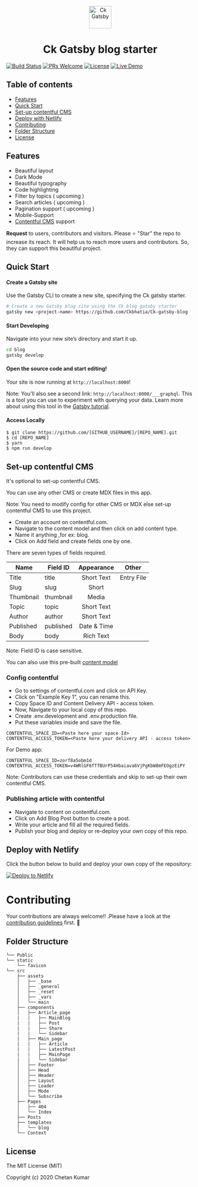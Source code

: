 <p align="center">
  <a href="https://github.com/Ckbhatia/Ck-gatsby-blog">
    <img alt="Ck Gatsby" src="https://i.ibb.co/N94vJt0/ckgatsbyicon.png" width="60" />
  </a>
</p>
<h1 align="center">
  Ck Gatsby blog starter
</h1>

[![Build Status](https://travis-ci.org/athityakumar/colorls.svg?branch=master)](https://travis-ci.org/athityakumar/colorls)
[![PRs Welcome](https://img.shields.io/badge/PRs-welcome-brightgreen.svg?style=shields)](https://github.com/Ckbhatia/Ck-gatsby-blog/pulls)
[![License](https://img.shields.io/github/license/day8/re-frame.svg)](license.txt)
[![Live Demo](https://img.shields.io/badge/demo-online-green.svg)](https://chetanblog.netlify.com)

## Table of contents
+ [Features](http://github.com/ckbhatia/Ck-gatsby-blog#features)
+ [Quick Start](http://github.com/ckbhatia/Ck-gatsby-blog#quick-start)
+ [Set-up contentful CMS](http://github.com/ckbhatia/Ck-gatsby-blog#set-up)
+ [Deploy with Netlify](http://github.com/ckbhatia/Ck-gatsby-blog#deploy-with-netlify)
+ [Contributing](#contributing)
+ [Folder Structure](http://github.com/ckbhatia/Ck-gatsby-blog#folder-structure)
+ [License](http://github.com/ckbhatia/Ck-gatsby-blog#license)

## Features
+ Beautiful layout
+ Dark Mode
+ Beautiful typography
+ Code highlighting
+ Filter by topics ( upcoming )
+ Search articles ( upcoming )
+ Pagination support ( upcoming )
+ Mobile-Support
+ [Contentful CMS](http://contentful.com) support

**Request** to users, contributors and visitors. Please :star: "Star" the repo to increase its reach.
It will help us to reach more users and contributors. So, they can support this beautiful project.


## Quick Start

#### Create a Gatsby site

Use the Gatsby CLI to create a new site, specifying the Ck gatsby starter.

```sh
# Create a new Gatsby blog site using the Ck blog gatsby starter
gatsby new <project-name> https://github.com/Ckbhatia/Ck-gatsby-blog
```

#### Start Developing

Navigate into your new site’s directory and start it up.

```sh
cd blog
gatsby develop
```

#### Open the source code and start editing!

Your site is now running at `http://localhost:8000`!

Note: You'll also see a second link: `http://localhost:8000/___graphql`. This is a tool you can use to experiment with querying your data. Learn more about using this tool in the [Gatsby tutorial](https://www.gatsbyjs.org/tutorial/part-five/#introducing-graphiql).

#### Access Locally
```
$ git clone https://github.com/[GITHUB_USERNAME]/[REPO_NAME].git
$ cd [REPO_NAME]
$ yarn
$ npm run develop
```

## Set-up contentful CMS

It's optional to set-up contentful CMS.

You can use any other CMS or create MDX files in this app.

Note: You need to modify config for other CMS or MDX else set-up contentful CMS to use this project.

- Create an account on contentful.com.
- Navigate to the content model and then click on add content type.
- Name it anything ,for ex: blog.
- Click on Add field and create fields one by one.

There are seven types of fields required.

| Name | Field ID | Appearance | Other |
|---|---|:-:|---|
| Title  | title | Short Text | Entry File |
| Slug | slug | Short |
| Thumbnail | thumbnail | Media |
| Topic | topic | Short Text |
| Author | author | Short Text |
| Published | published | Date & Time  |
| Body | body | Rich Text |

Note: Field ID is case sensitive.

You can also use this pre-built [content model](https://gist.github.com/Ckbhatia/c8f85f2b9c0a842f344c9f48a08bb836)

### Config contentful

- Go to settings of contentful.com and click on API Key.
- Click on "Example Key 1", you can rename this.
- Copy Space ID and Content Delivery API - access token.
- Now, Navigate to your local copy of this repo.
- Create .env.development and .env.production file.
- Put these variables inside and save the file.
```
CONTENTFUL_SPACE_ID=<Paste here your space Id>
CONTENTFUL_ACCESS_TOKEN=<Paste here your delivery API - access token>
```

For Demo app:
```
CONTENTFUL_SPACE_ID=zorf8a5obm1d
CONTENTFUL_ACCESS_TOKEN=v4WRlGF6fTfBUrP54Hbaiava6VjPgKbW8mFEOgzEiPY
```

Note: Contributors can use these credentials and skip to set-up their own contentful CMS.

### Publishing article with contentful
- Navigate to content on contentful.com.
- Click on Add Blog Post button to create a post.
- Write your article and fill all the required fields.
- Publish your blog and deploy or re-deploy your own copy of this repo.


## Deploy with Netlify

Click the button below to build and deploy your own copy of the repository:

<a href="https://app.netlify.com/start/deploy?repository=http://github.com/ckbhatia/Ck-gatsby-blog" target="_blank"><img src="https://www.netlify.com/img/deploy/button.svg" alt="Deploy to Netlify"></a>

# Contributing

Your contributions are always welcome!! .Please have a look at the [contribution guidelines](CONTRIBUTING.md) first. :tada:

## Folder Structure

```
└── Public
└── static
    └── favicon
└── src
    ├── assets
    │   ├── _base
    │   ├── _general
    │   ├── _reset
    │   ├── _vars
    │   └── main
    ├── components
    │   ├── Article_page
    |   |   ├── MainBlog
    |   |   ├── Post
    |   |   ├── Share
    |   |   └── Sidebar
    |   ├── Main_page
    |   |   ├── Article
    |   |   ├── LatestPost
    |   |   ├── MainPage
    |   |   └── Sidebar
    │   ├── Footer
    │   ├── Head
    │   ├── Header
    │   ├── Layout
    │   ├── Loader
    │   ├── Mode
    │   └── Subscribe
    ├── Pages
    │   ├── 404
    │   └── Index
    ├── Posts
    ├── templates
    │   └── blog
    └── Context

```

## License
The MIT License (MIT)

Copyright (c) 2020 Chetan Kumar
